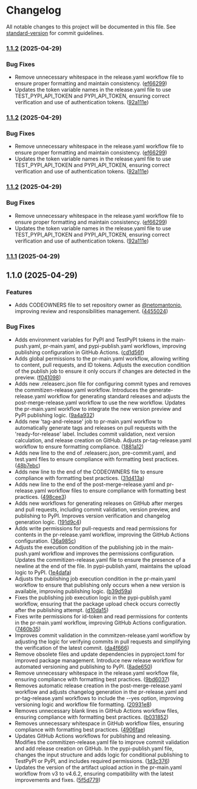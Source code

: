 # Changelog

All notable changes to this project will be documented in this file. See [standard-version](https://github.com/conventional-changelog/standard-version) for commit guidelines.

### [1.1.2](https://github.com/casheiro/synapstor/compare/v1.1.1...v1.1.2) (2025-04-29)


### Bug Fixes

* Remove unnecessary whitespace in the release.yaml workflow file to ensure proper formatting and maintain consistency. ([ef66299](https://github.com/casheiro/synapstor/commit/ef662997fe6c8a51ce323420a6fe0b35a6ee289b))
* Updates the token variable names in the release.yaml file to use TEST_PYPI_API_TOKEN and PYPI_API_TOKEN, ensuring correct verification and use of authentication tokens. ([92a111e](https://github.com/casheiro/synapstor/commit/92a111e1a98a970fc4ad049419135d6a4149730f))

### [1.1.2](https://github.com/casheiro/synapstor/compare/v1.1.1...v1.1.2) (2025-04-29)


### Bug Fixes

* Remove unnecessary whitespace in the release.yaml workflow file to ensure proper formatting and maintain consistency. ([ef66299](https://github.com/casheiro/synapstor/commit/ef662997fe6c8a51ce323420a6fe0b35a6ee289b))
* Updates the token variable names in the release.yaml file to use TEST_PYPI_API_TOKEN and PYPI_API_TOKEN, ensuring correct verification and use of authentication tokens. ([92a111e](https://github.com/casheiro/synapstor/commit/92a111e1a98a970fc4ad049419135d6a4149730f))

### [1.1.2](https://github.com/casheiro/synapstor/compare/v1.1.1...v1.1.2) (2025-04-29)


### Bug Fixes

* Remove unnecessary whitespace in the release.yaml workflow file to ensure proper formatting and maintain consistency. ([ef66299](https://github.com/casheiro/synapstor/commit/ef662997fe6c8a51ce323420a6fe0b35a6ee289b))
* Updates the token variable names in the release.yaml file to use TEST_PYPI_API_TOKEN and PYPI_API_TOKEN, ensuring correct verification and use of authentication tokens. ([92a111e](https://github.com/casheiro/synapstor/commit/92a111e1a98a970fc4ad049419135d6a4149730f))

### [1.1.1](https://github.com/casheiro/synapstor/compare/v1.1.0...v1.1.1) (2025-04-29)

## 1.1.0 (2025-04-29)


### Features

* Adds CODEOWNERS file to set repository owner as [@netomantonio](https://github.com/netomantonio), improving review and responsibilities management. ([4455024](https://github.com/casheiro/synapstor/commit/44550248e34385d3da019c099e79a81c82267b7a))


### Bug Fixes

* Adds environment variables for PyPI and TestPyPI tokens in the main-push.yaml, pr-main.yaml, and pypi-publish.yaml workflows, improving publishing configuration in GitHub Actions. ([cd1d56f](https://github.com/casheiro/synapstor/commit/cd1d56f3fd9934f415725b35c72116d489f1c415))
* Adds global permissions to the pr-main.yaml workflow, allowing writing to content, pull requests, and ID tokens. Adjusts the execution condition of the publish job to ensure it only occurs if changes are detected in the preview. ([f041098](https://github.com/casheiro/synapstor/commit/f0410982dc0f03dd535253a767ec4fb7c984b747))
* Adds new .releaserc.json file for configuring commit types and removes the commitizen-release.yaml workflow. Introduces the generate-release.yaml workflow for generating standard releases and adjusts the post-merge-release.yaml workflow to use the new workflow. Updates the pr-main.yaml workflow to integrate the new version preview and PyPI publishing logic. ([9a4a932](https://github.com/casheiro/synapstor/commit/9a4a932ca2250c345d2bd8b9c664899849640e60))
* Adds new 'tag-and-release' job to pr-main.yaml workflow to automatically generate tags and releases on pull requests with the 'ready-for-release' label. Includes commit validation, next version calculation, and release creation on GitHub. Adjusts pr-tag-release.yaml workflow to ensure formatting compliance. ([1881a12](https://github.com/casheiro/synapstor/commit/1881a12e72a1e0bb45c27da841a841c55d9e6b8a))
* Adds new line to the end of .releaserc.json, pre-commit.yaml, and test.yaml files to ensure compliance with formatting best practices. ([48b7ebc](https://github.com/casheiro/synapstor/commit/48b7ebc826fd6e0e66cb4c3cceb743df03497ba3))
* Adds new line to the end of the CODEOWNERS file to ensure compliance with formatting best practices. ([31d413a](https://github.com/casheiro/synapstor/commit/31d413a5939be93e51b563c6f0e10e601d07e399))
* Adds new line to the end of the post-merge-release.yaml and pr-release.yaml workflow files to ensure compliance with formatting best practices. ([498cee3](https://github.com/casheiro/synapstor/commit/498cee39a226fcfa2386e91a14164fff7a468885))
* Adds new workflows for generating releases on GitHub after merges and pull requests, including commit validation, version preview, and publishing to PyPI. Improves version verification and changelog generation logic. ([191d9c4](https://github.com/casheiro/synapstor/commit/191d9c431e41630e2921b4cdd3201c5d344ffa02))
* Adds write permissions for pull-requests and read permissions for contents in the pr-release.yaml workflow, improving the GitHub Actions configuration. ([36a985c](https://github.com/casheiro/synapstor/commit/36a985cea98708b4f3e1bb44daa2d0847048211d))
* Adjusts the execution condition of the publishing job in the main-push.yaml workflow and improves the permissions configuration. Updates the commitizen-release.yaml file to ensure the presence of a newline at the end of the file. In pypi-publish.yaml, maintains the upload logic to PyPI. ([1e4dafa](https://github.com/casheiro/synapstor/commit/1e4dafadb9e3a1f144f5d0700b5a6b0bac241016))
* Adjusts the publishing job execution condition in the pr-main.yaml workflow to ensure that publishing only occurs when a new version is available, improving publishing logic. ([b39d59a](https://github.com/casheiro/synapstor/commit/b39d59ab04726e0be3301c886bef6177dd166fab))
* Fixes the publishing job execution logic in the pypi-publish.yaml workflow, ensuring that the package upload check occurs correctly after the publishing attempt. ([d10da15](https://github.com/casheiro/synapstor/commit/d10da15ad0e69b88c49f6f3077e991956f7d51d2))
* Fixes write permissions for id-token and read permissions for contents in the pr-main.yaml workflow, improving GitHub Actions configuration. ([7460b35](https://github.com/casheiro/synapstor/commit/7460b353c025cfea907b1d6d742344de128b736a))
* Improves commit validation in the commitzen-release.yaml workflow by adjusting the logic for verifying commits in pull requests and simplifying the verification of the latest commit. ([da4f666](https://github.com/casheiro/synapstor/commit/da4f666e9a61da45951be737221d1fa16a8db815))
* Remove obsolete files and update dependencies in pyproject.toml for improved package management. Introduce new release workflow for automated versioning and publishing to PyPI. ([8ade650](https://github.com/casheiro/synapstor/commit/8ade6509b27494beb7232cc82ef3c4742cbf3af1))
* Remove unnecessary whitespace in the release.yaml workflow file, ensuring compliance with formatting best practices. ([9bd6037](https://github.com/casheiro/synapstor/commit/9bd603711810f5ee1ef919ab768cee0100c09022))
* Removes automatic release creation in the post-merge-release.yaml workflow and adjusts changelog generation in the pr-release.yaml and pr-tag-release.yaml workflows to include the --yes option, improving versioning logic and workflow file formatting. ([20931e8](https://github.com/casheiro/synapstor/commit/20931e8a35259412baf1555ff252d9050efaf2c0))
* Removes unnecessary blank lines in GitHub Actions workflow files, ensuring compliance with formatting best practices. ([b031852](https://github.com/casheiro/synapstor/commit/b0318527a263601da6969f27b91a98145297c06b))
* Removes unnecessary whitespace in GitHub workflow files, ensuring compliance with formatting best practices. ([4906fae](https://github.com/casheiro/synapstor/commit/4906faebc53bd1de3def504d15fb1b2916cc23e2))
* Updates GitHub Actions workflows for publishing and releasing. Modifies the commitizen-release.yaml file to improve commit validation and add release creation on GitHub. In the pypi-publish.yaml file, changes the input structure and adds logic for conditional publishing to TestPyPI or PyPI, and includes required permissions. ([1d3c376](https://github.com/casheiro/synapstor/commit/1d3c376b505beefc3ea7eadd85d7bd53a2ca50b9))
* Updates the version of the artifact upload action in the pr-main.yaml workflow from v3 to v4.6.2, ensuring compatibility with the latest improvements and fixes. ([5f5d779](https://github.com/casheiro/synapstor/commit/5f5d779ef1f1eea5ba5cbfd52f58086d892b6847))
